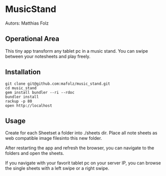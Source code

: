 # MusicStand

Autors: Matthias Folz

## Operational Area

This tiny app transform any tablet pc in a music stand.
You can swipe between your notesheets and play freely.

## Installation

    git clone git@github.com:mafolz/music_stand.git
    cd music_stand
    gem install bundler --ri --rdoc
    bundler install
    rackup -p 80
    open http://localhost
    

## Usage

Create for each Sheetset a folder into ./sheets dir.
Place all note sheets as web compatible image filesinto this new folder.

After restarting the app and refresh the browser, you can navigate to the folders 
and open the sheets.

If you navigate with your favorit tablet pc on your server IP,
you can browse the single sheets with a left swipe or a right swipe.



